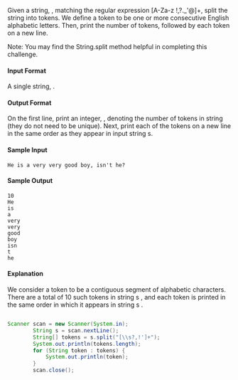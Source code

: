 Given a string, , matching the regular expression [A-Za-z !,?._'@]+, split the string into tokens. We define a token to be one or more consecutive English alphabetic letters. Then, print the number of tokens, followed by each token on a new line.

Note: You may find the String.split method helpful in completing this challenge.

#### Input Format

A single string, .

#### Output Format

On the first line, print an integer, , denoting the number of tokens in string  (they do not need to be unique).
Next, print each of the  tokens on a new line in the same order as they appear in input string s.

#### Sample Input
```
He is a very very good boy, isn't he?
```
#### Sample Output
```
10
He
is
a
very
very
good
boy
isn
t
he
```

#### Explanation

We consider a token to be a contiguous segment of alphabetic characters. There are a total of 10 such tokens in string s , and each token is printed in the same order in which it appears in string s .

```java

Scanner scan = new Scanner(System.in);
        String s = scan.nextLine();
        String[] tokens = s.split("[\\s?,!']+");    
        System.out.println(tokens.length);
        for (String token : tokens) {
            System.out.println(token);
        }
        scan.close();
```